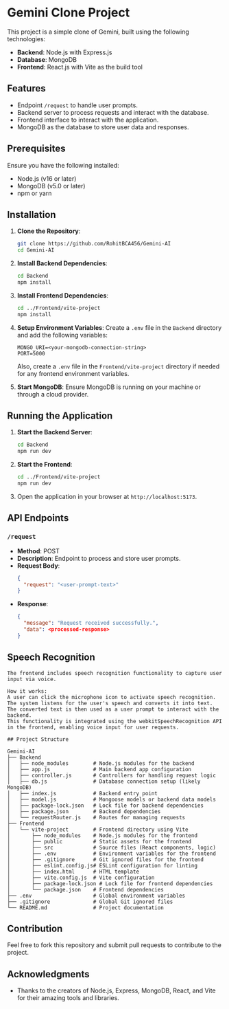 # Gemini Clone Project

This project is a simple clone of Gemini, built using the following technologies:

- **Backend**: Node.js with Express.js
- **Database**: MongoDB
- **Frontend**: React.js with Vite as the build tool

## Features

- Endpoint `/request` to handle user prompts.
- Backend server to process requests and interact with the database.
- Frontend interface to interact with the application.
- MongoDB as the database to store user data and responses.

## Prerequisites

Ensure you have the following installed:

- Node.js (v16 or later)
- MongoDB (v5.0 or later)
- npm or yarn

## Installation

1. **Clone the Repository**:
   ```bash
   git clone https://github.com/RohitBCA456/Gemini-AI
   cd Gemini-AI
   ```

2. **Install Backend Dependencies**:
   ```bash
   cd Backend
   npm install
   ```

3. **Install Frontend Dependencies**:
   ```bash
   cd ../Frontend/vite-project
   npm install
   ```

4. **Setup Environment Variables**:
   Create a `.env` file in the `Backend` directory and add the following variables:
   ```env
   MONGO_URI=<your-mongodb-connection-string>
   PORT=5000
   ```

   Also, create a `.env` file in the `Frontend/vite-project` directory if needed for any frontend environment variables.

5. **Start MongoDB**:
   Ensure MongoDB is running on your machine or through a cloud provider.

## Running the Application

1. **Start the Backend Server**:
   ```bash
   cd Backend
   npm run dev
   ```

2. **Start the Frontend**:
   ```bash
   cd ../Frontend/vite-project
   npm run dev
   ```

3. Open the application in your browser at `http://localhost:5173`.

## API Endpoints

### `/request`

- **Method**: POST
- **Description**: Endpoint to process and store user prompts.
- **Request Body**:
  ```json
  {
    "request": "<user-prompt-text>"
  }
  ```
- **Response**:
  ```json
  {
    "message": "Request received successfully.",
    "data": <processed-response>
  }
  ```

## Speech Recognition
```
The frontend includes speech recognition functionality to capture user input via voice.

How it works:
A user can click the microphone icon to activate speech recognition.
The system listens for the user's speech and converts it into text.
The converted text is then used as a user prompt to interact with the backend.
This functionality is integrated using the webkitSpeechRecognition API in the frontend, enabling voice input for user requests.

## Project Structure
```

```
Gemini-AI
├── Backend
│   ├── node_modules        # Node.js modules for the backend
│   ├── app.js              # Main backend app configuration
│   ├── controller.js       # Controllers for handling request logic
│   ├── db.js               # Database connection setup (likely MongoDB)
│   ├── index.js            # Backend entry point
│   ├── model.js            # Mongoose models or backend data models
│   ├── package-lock.json   # Lock file for backend dependencies
│   ├── package.json        # Backend dependencies
│   └── requestRouter.js    # Routes for managing requests
├── Frontend
│   └── vite-project        # Frontend directory using Vite
│       ├── node_modules    # Node.js modules for the frontend
│       ├── public          # Static assets for the frontend
│       ├── src             # Source files (React components, logic)
│       ├── .env            # Environment variables for the frontend
│       ├── .gitignore      # Git ignored files for the frontend
│       ├── eslint.config.js# ESLint configuration for linting
│       ├── index.html      # HTML template
│       ├── vite.config.js  # Vite configuration
│       ├── package-lock.json # Lock file for frontend dependencies
│       └── package.json    # Frontend dependencies
├── .env                    # Global environment variables
├── .gitignore              # Global Git ignored files
└── README.md               # Project documentation

```

## Contribution

Feel free to fork this repository and submit pull requests to contribute to the project.

## Acknowledgments

- Thanks to the creators of Node.js, Express, MongoDB, React, and Vite for their amazing tools and libraries.
